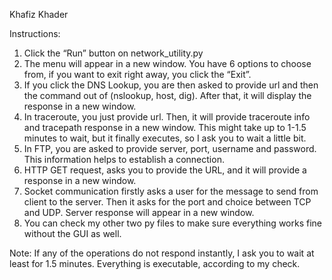 Khafiz Khader

Instructions:

1. Click the “Run” button on network_utility.py
2. The menu will appear in a new window. You have 6 options to choose from, if you want to exit right away, you click the “Exit”.
3. If you click the DNS Lookup, you are then asked to provide url and then the command out of (nslookup, host, dig). After that, it will display the response in a new window.
4. In traceroute, you just provide url. Then, it will provide traceroute info and tracepath response in a new window. This might take up to 1-1.5 minutes to wait, but it finally executes, so I ask you to wait a little bit.
5. In FTP, you are asked to provide server, port, username and password. This information helps to establish a connection.
6. HTTP GET request, asks you to provide the URL, and it will provide a response in a new window.
7. Socket communication firstly asks a user for the message to send from client to the server. Then it asks for the port and choice between TCP and UDP. Server response will appear in a new window.
8. You can check my other two py files to make sure everything works fine without the GUI as well.

Note: If any of the operations do not respond instantly, I ask you to wait at least for 1.5 minutes. Everything is executable, according to my check.
